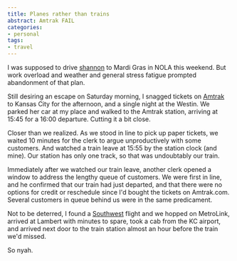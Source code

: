 ```yaml
---
title: Planes rather than trains
abstract: Amtrak FAIL
categories:
- personal
tags:
- travel
---
```


I was supposed to drive [shannon][1] to Mardi Gras in NOLA this weekend.  But work overload and weather and general stress fatigue prompted abandonment of that plan.

Still desiring an escape on Saturday morning, I snagged tickets on [Amtrak][2] to Kansas City for the afternoon, and a single night at the Westin.  We parked her car at my place and walked to the Amtrak station, arriving at 15:45 for a 16:00 departure.  Cutting it a bit close.

Closer than we realized.  As we stood in line to pick up paper tickets, we waited 10 minutes for the clerk to argue unproductively with some customers.  And watched a train leave at 15:55 by the station clock (and mine).  Our station has only one track, so that was undoubtably our train.

Immediately after we watched our train leave, another clerk opened a window to address the lengthy queue of customers.  We were first in line, and he confirmed that our train had just departed, and that there were no options for credit or reschedule since I'd bought the tickets on Amtrak.com.  Several customers in queue behind us were in the same predicament.

Not to be deterred, I found a [Southwest][3] flight and we hopped on MetroLink, arrived at Lambert with minutes to spare, took a cab from the KC airport, and arrived next door to the train station almost an hour before the train we'd missed.

So nyah.

   [1]: http://www.shannonethomas.com/
   [2]: http://www.amtrak.com/
   [3]: http://www.southwest.com/
